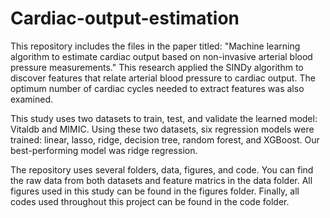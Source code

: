 # Cardiac-output-estimation
This repository includes the files in the paper titled: "Machine learning algorithm to estimate cardiac output based on non-invasive arterial blood pressure measurements."
This research applied the SINDy algorithm to discover features that relate arterial blood pressure to cardiac output. The optimum number of cardiac cycles needed to extract features was also examined.

This study uses two datasets to train, test, and validate the learned model: Vitaldb and MIMIC. Using these two datasets, six regression models were trained: linear, lasso, ridge, decision tree, random forest, and XGBoost. Our best-performing model was ridge regression.

The repository uses several folders, data, figures, and code. You can find the raw data from both datasets and feature matrics in the data folder. All figures used in this study can be found in the figures folder. Finally, all codes used throughout this project can be found in the code folder. 
